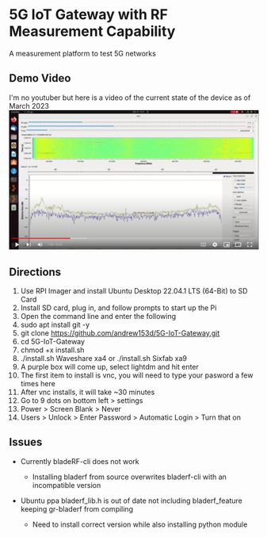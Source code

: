 # 5G IoT Gateway with RF Measurement Capability
A measurement platform to test 5G networks

## Demo Video
I'm no youtuber but here is a video of the current state of the device as of March 2023
[![5G Demo](media/screenshot_youtube.png)](https://youtu.be/Gw4qhBvPAFY)

## Directions
1. Use RPI Imager and install Ubuntu Desktop 22.04.1 LTS (64-Bit) to SD Card
2. Install SD card, plug in, and follow prompts to start up the Pi
3. Open the command line and enter the following
4. sudo apt install git -y
5. git clone https://github.com/andrew153d/5G-IoT-Gateway.git
6. cd 5G-IoT-Gateway
7. chmod +x install.sh
8. ./install.sh Waveshare xa4 or ./install.sh Sixfab xa9
9. A purple box will come up, select lightdm and hit enter
10. The first item to install is vnc, you will need to type your pasword a few times here
11. After vnc installs, it will take ~30 minutes
12. Go to 9 dots on bottom left > settings
13. Power > Screen Blank > Never
17. Users > Unlock > Enter Password > Automatic Login > Turn that on


## Issues
* Currently bladeRF-cli does not work
  * Installing bladerf from source overwrites bladerf-cli with an incompatible version

* Ubuntu ppa bladerf_lib.h is out of date not including bladerf_feature keeping gr-bladerf from compiling
  * Need to install correct version while also installing python module
